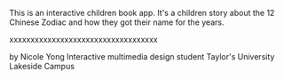 This is an interactive children book app.
It's a children story about the 12 Chinese Zodiac and how they got their name for the years.

xxxxxxxxxxxxxxxxxxxxxxxxxxxxxxxxxxx

by Nicole Yong
Interactive multimedia design student
Taylor's University Lakeside Campus